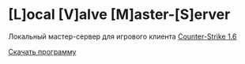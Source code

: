 # [L]ocal [V]alve [M]aster-[S]erver

Локальный мастер-сервер для игрового клиента [Counter-Strike 1.6](https://store.steampowered.com/app/10/CounterStrike/)

[Скачать программу](https://github.com/geckomd/lvms/releases)
